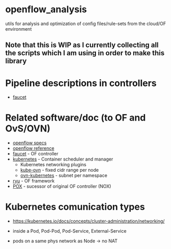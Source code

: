 # openflow_analysis
utils for analysis and optimization of config files/rule-sets from the cloud/OF environment

## Note that this is WIP as I currently collecting all the scripts which I am using in order to make this library

# Pipeline descriptions in controllers

* [faucet](https://github.com/faucetsdn/faucet/blob/master/faucet/faucet_pipeline.py)


# Related software/doc (to OF and OvS/OVN)
* [openflow specs](https://www.opennetworking.org/software-defined-standards/specifications/)
* [openflow reference](https://github.com/noxrepo/openflow)
* [faucet](https://github.com/faucetsdn/faucet) - OF controller 
* [kubernetes](https://github.com/kubernetes/kubernetes) - Container scheduler and manager
	* Kubernetes networking plugins
	* [kube-ovn](https://github.com/alauda/kube-ovn) - fixed cidr range per node
	* [ovn-kubernetes](https://github.com/ovn-org/ovn-kubernetes) - subnet per namespace
* [ryu](https://osrg.github.io/ryu/) - OF framework
* [POX](https://github.com/noxrepo/pox) - sucessor of original OF controller (NOX)

# Kubernetes comunication types

* https://kubernetes.io/docs/concepts/cluster-administration/networking/
* inside a Pod, Pod-Pod, Pod-Service, External-Service
 
 * pods on a same phys network as Node -> no NAT